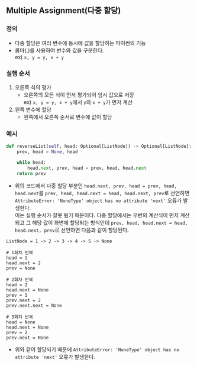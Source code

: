 ## Multiple Assignment(다중 할당)
### 정의
- 다중 할당은 여러 변수에 동시에 값을 할당하는 파이썬의 기능
- 콤마(,)를 사용하여 변수와 값을 구분한다.   
  ex) `x, y = y, x + y`
### 실행 순서
1.	오른쪽 식의 평가   
    - 오른쪽의 모든 식이 먼저 평가되어 임시 값으로 저장   
	ex) `x, y = y, x + y`에서 `y`와 `x + y`가 먼저 계산
2.	왼쪽 변수에 할당
	- 왼쪽에서 오른쪽 순서로 변수에 값이 할당

### 예시
```python 
def reverseList(self, head: Optional[ListNode]) -> Optional[ListNode]:
    prev, head = None, head

    while head:
        head.next, prev, head = prev, head, head.next
    return prev
```
- 위의 코드에서 다중 할당 부분인 `head.next, prev, head = prev, head, head.next`를 `prev, head, head.next = head, head.next, prev`로 선언하면 `AttributeError: 'NoneType' object has no attribute 'next'` 오류가 발생한다.  
   이는 실행 순서가 잘못 됬기 때문이다. 다중 할당에서는 우변의 계산식이 먼저 계산되고 그 해당 값이 좌변에 할당되는 방식인데 `prev, head, head.next = head, head.next, prev`로 선언하면 다음과 같이 할당된다.
```text
ListNode = 1 -> 2 -> 3 -> 4 -> 5 -> None

# 1회차 반복
head = 1
head.next = 2
prev = None

# 2회차 반복
head = 2
head.next = None
prev = 1
prev.next = 2
prev.next.next = None

# 3회차 반복
head = None
head.next = None
prev = 2
prev.next = None
```
- 위와 같이 할당되기 때문에 `AttributeError: 'NoneType' object has no attribute 'next'` 오류가 발생한다.